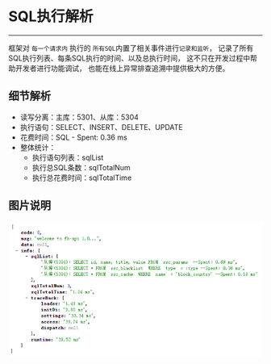 # SQL执行解析

---

框架对 `每一个请求内` 执行的 `所有SQL`内置了相关事件进行`记录和监听`，
记录了所有SQL执行列表、每条SQL执行的时间、以及总执行时间，
这不只在开发过程中帮助开发者进行功能调试，
也能在线上异常排查追溯中提供极大的方便。


## 细节解析

* 读写分离：主库：5301、从库：5304
* 执行语句：SELECT、INSERT、DELETE、UPDATE
* 花费时间：SQL - Spent: 0.36 ms
* 整体统计：
    - 执行语句列表：sqlList
    - 执行总SQL条数：sqlTotalNum
    - 执行总花费时间：sqlTotalTime

## 图片说明
![](../_images/sql-parse-demo.png)